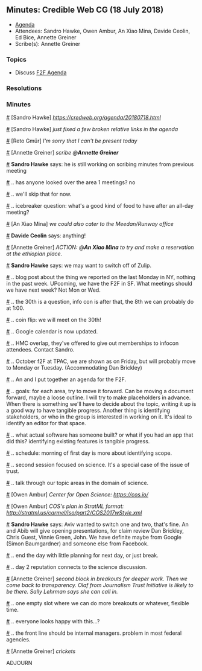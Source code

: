 
## Minutes: Credible Web CG (18 July 2018)

* [Agenda](https://credweb.org/agenda/20180718.html)
* Attendees: Sandro Hawke, Owen Ambur, An Xiao Mina, Davide Ceolin, Ed Bice, Annette Greiner
* Scribe(s): Annette Greiner 

### Topics

* Discuss [F2F Agenda](https://credweb.org/agenda/20180726)

### Resolutions



### Minutes

<a id="1531932358" href="#1531932358">#</a> [Sandro Hawke] *https://credweb.org/agenda/20180718.html*

<a id="1531932695" href="#1531932695">#</a> [Sandro Hawke] *just fixed a few broken relative links in the agenda*

<a id="1531933040" href="#1531933040">#</a> [Reto Gmür] *I'm sorry that I can't be present today*

<a id="1531933724" href="#1531933724">#</a> [Annette Greiner] *scribe @**Annette Greiner***

<a id="1531933756" href="#1531933756">#</a> **Sandro Hawke** says: he is still working on scribing minutes from previous meeting

<a id="1531933776" href="#1531933776">#</a> .. has anyone looked over the area 1 meetings? no

<a id="1531933810" href="#1531933810">#</a> .. we'll skip that for now.

<a id="1531933833" href="#1531933833">#</a> .. icebreaker question: what's a good kind of food to have after an all-day meeting?

<a id="1531933971" href="#1531933971">#</a> [An Xiao Mina] *we could also cater to the Meedan/Runway office*

<a id="1531933985" href="#1531933985">#</a> **Davide Ceolin** says: anything!

<a id="1531934068" href="#1531934068">#</a> [Annette Greiner] *ACTION: @**An Xiao Mina** to try and make a reservation at the ethiopian place.*

<a id="1531934092" href="#1531934092">#</a> **Sandro Hawke** says: we may want to switch off of Zulip.

<a id="1531934149" href="#1531934149">#</a> .. blog post about the thing we reported on the last Monday in NY, nothing in the past week. UPcoming, we have the F2F in SF. What meetings should we have  next week? Not Mon or Wed.

<a id="1531934235" href="#1531934235">#</a> .. the 30th is a question, info con is after that, the 8th we can probably do at 1:00.

<a id="1531934260" href="#1531934260">#</a> .. coin flip: we will meet on the 30th!

<a id="1531934279" href="#1531934279">#</a> .. Google calendar is now updated.

<a id="1531934315" href="#1531934315">#</a> .. HMC overlap, they've offered to give out memberships to infocon attendees. Contact Sandro.

<a id="1531934361" href="#1531934361">#</a> .. October f2F at TPAC, we are shown as on Friday, but will probably move to Monday or Tuesday. (Accommodating Dan Brickley)

<a id="1531934386" href="#1531934386">#</a> .. An and I put together an agenda for the F2F.

<a id="1531934503" href="#1531934503">#</a> .. goals: for each area, try to move it forward. Can be moving a document forward, maybe a loose outline. I will try to make placeholders in advance. When there is something we'll have to decide about the topic, writing it up is a good way to have tangible progress. Another thing is identifying stakeholders, or who in the group is interested in working on it. It's ideal to identify an editor for that space.

<a id="1531934547" href="#1531934547">#</a> .. what actual software has someone built? or what if you had an app that did this? identifying existing features is tangible progress.

<a id="1531934598" href="#1531934598">#</a> .. schedule: morning of first day is more about identifying scope.

<a id="1531934657" href="#1531934657">#</a> .. second session focused on science. It's a special case of the issue of trust.

<a id="1531934804" href="#1531934804">#</a> .. talk through our topic areas in the domain of science.

<a id="1531934815" href="#1531934815">#</a> [Owen Ambur] *Center for Open Science: https://cos.io/*

<a id="1531934916" href="#1531934916">#</a> [Owen Ambur] *COS's plan in StratML format: http://stratml.us/carmel/iso/part2/COS2017wStyle.xml*

<a id="1531934939" href="#1531934939">#</a> **Sandro Hawke** says: Aviv wanted to switch one and two, that's fine. An and Abib will give opening presentations, for claim review Dan Brickley, Chris Guest, Vinnie Green, John. We have definite maybe from Google (Simon Baumgardner) and someone else from Facebook.

<a id="1531934977" href="#1531934977">#</a> .. end the day with little planning for next day, or just break.

<a id="1531935006" href="#1531935006">#</a> .. day 2 reputation connects to the science discussion.

<a id="1531935057" href="#1531935057">#</a> [Annette Greiner] *second block in breakouts for deeper work. Then we come back to transparency. Olaf from Journalism Trust Initiative is likely to be there. Sally Lehrman says she can call in.*

<a id="1531935086" href="#1531935086">#</a> .. one empty slot where we can do more breakouts or whatever, flexible time.

<a id="1531935102" href="#1531935102">#</a> .. everyone looks happy with this...?

<a id="1531935172" href="#1531935172">#</a> .. the front line should be internal managers. problem in most federal agencies.

<a id="1531935307" href="#1531935307">#</a> [Annette Greiner] *crickets*

ADJOURN